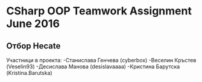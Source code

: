  # CSharp OOP Teamwork Assignment June 2016
 
 ## Отбор Hecate
 Участници в проекта:
 -Станислава Генчева (cyberbox)
 -Веселин Кръстев (Veselin93)
 -Десислава Манова (desislavaaaa)
 -Кристина Барутска (Kristina.Barutska)



